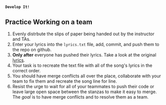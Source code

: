 #### `Develop It!`
##  Practice Working on a team
<!-- .element style="font-size: 95%" -->

1. Evenly distrbute the slips of paper being handed out by the instructor and TAs.
1. Enter your lyrics into the `lyrics.txt` file, add, commit, and push them to the repo on github.
1. **Only after** everyone has pushed their lyrics. Take a look at the original [lyrics](http://www.jonathancoulton.com/wiki/Code_Monkey/Lyrics).
1. Your task is to recreate the text file with all of the song's lyrics in the correct order.
1. You should have merge conflicts all over the place, collaborate with your team to fix them and recreate the song line for line.
1. Resist the urge to wait for all of your teammates to push their code or leave large open space between the stanzas to make it easy to merge. The *goal* is to have merge conflicts and to resolve them as a team.

<!-- .element style="font-size: 80%" -->
